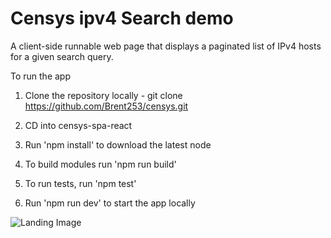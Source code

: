 # Censys ipv4 Search demo
A client-side runnable web page that displays a paginated list of IPv4 hosts for a given search query.

To run the app

1) Clone the repository locally - git clone https://github.com/Brent253/censys.git

2) CD into censys-spa-react

3) Run 'npm install' to download the latest node 

4) To build modules run 'npm run build'

5) To run tests, run 'npm test'

6) Run 'npm run dev' to start the app locally

![Landing Image](./src/assets/landing.png)
